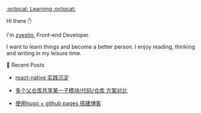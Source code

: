 
[:octocat: Learning :octocat:](https://github.com/zyestin/zyestin#octocat-learning-octocat)

Hi there ✋

I'm [zyestin](https://github.com/zyestin/), Front-end Developer.

I want to learn things and become a better person. I enjoy reading, thinking and writing in my leisure time.

📰 Recent Posts

* [react-native 实践沉淀](https://zyestin.github.io/zyestin/posts/rn/readme/)

* [多个父仓库共享某一子模块/代码/仓库 方案对比](https://github.com/zyestin/MainRepoDemo/blob/main/README.md#多人协作-子仓库多人次修改和提交)

* [使用hugo + github pages 搭建博客](https://zyestin.github.io/zyestin/posts/hugo-usage/)
